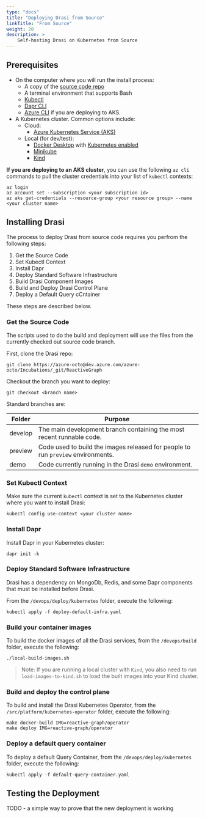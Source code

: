 ```yaml
---
type: "docs"
title: "Deploying Drasi from Source"
linkTitle: "From Source"
weight: 20
description: >
    Self-hosting Drasi on Kubernetes from Source
---
```


## Prerequisites

- On the computer where you will run the install process:
  - A copy of the [source code repo](https://dev.azure.com/azure-octo/Incubations/_git/ReactiveGraph?path=%2F&version=GBdevelop&_a=contents)
  - A terminal environment that supports Bash
  - [Kubectl](https://kubernetes.io/docs/tasks/tools/)
  - [Dapr CLI](https://docs.dapr.io/getting-started/install-dapr-cli/)
  - [Azure CLI](https://learn.microsoft.com/en-us/cli/azure/install-azure-cli) if you are deploying to AKS.
- A Kubernetes cluster. Common options include:
  - Cloud:
    - [Azure Kubernetes Service (AKS)](https://learn.microsoft.com/en-us/azure/aks/)
  - Local (for dev/test):
    - [Docker Desktop](https://www.docker.com/products/docker-desktop/) with [Kubernetes enabled](https://docs.docker.com/desktop/kubernetes/)
    - [Minikube](https://minikube.sigs.k8s.io/docs/)
    - [Kind](https://kind.sigs.k8s.io/)

**If you are deploying to an AKS cluster**, you can use the following `az cli` commands to pull the cluster credentials into your list of `kubectl` contexts:

```
az login
az account set --subscription <your subscription id>
az aks get-credentials --resource-group <your resource group> --name <your cluster name>
```

## Installing Drasi

The process to deploy Drasi from source code requires you perfrom the following steps:

1. Get the Source Code
1. Set Kubectl Context
1. Install Dapr
1. Deploy Standard Software Infrastructure
1. Build Drasi Component Images
1. Build and Deploy Drasi Control Plane
1. Deploy a Default Query cCntainer

These steps are described below.

### Get the Source Code 
The scripts used to do the build and deployment will use the files from the currently checked out source code branch. 

First, clone the Drasi repo:
```
git clone https://azure-octo@dev.azure.com/azure-octo/Incubations/_git/ReactiveGraph
```

Checkout the branch you want to deploy: 

```
git checkout <branch name>
```

Standard branches are:

|Folder|Purpose|
|-|-|
|develop| The main development branch containing the most recent runnable code. |
|preview| Code used to build the images released for people to run ```preview``` environments. |
|demo| Code currently running in the Drasi ```demo``` environment. |

### Set Kubectl Context
Make sure the current `kubectl` context is set to the Kubernetes cluster where you want to install Drasi:

```
kubectl config use-context <your cluster name>
```

### Install Dapr

Install Dapr in your Kubernetes cluster:

```
dapr init -k
```

### Deploy Standard Software Infrastructure

Drasi has a dependency on MongoDb, Redis, and some Dapr components that must be installed before Drasi.

From the `/devops/deploy/kubernetes` folder, execute the following:

```
kubectl apply -f deploy-default-infra.yaml
```


### Build your container images

To build the docker images of all the Drasi services, from the `/devops/build` folder, execute the following:

```
./local-build-images.sh
```

> Note:  If you are running a local cluster with `Kind`, you also need to run `load-images-to-kind.sh` to load the built images into your Kind cluster.

### Build and deploy the control plane

To build and install the Drasi Kubernetes Operator, from the `/src/platform/kubernetes-operator` folder, execute the following:

```
make docker-build IMG=reactive-graph/operator
make deploy IMG=reactive-graph/operator
```

### Deploy a default query container

To deploy a default Query Container, from the `/devops/deploy/kubernetes` folder, execute the following:

```
kubectl apply -f default-query-container.yaml
```

## Testing the Deployment
TODO - a simple way to prove that the new deployment is working
